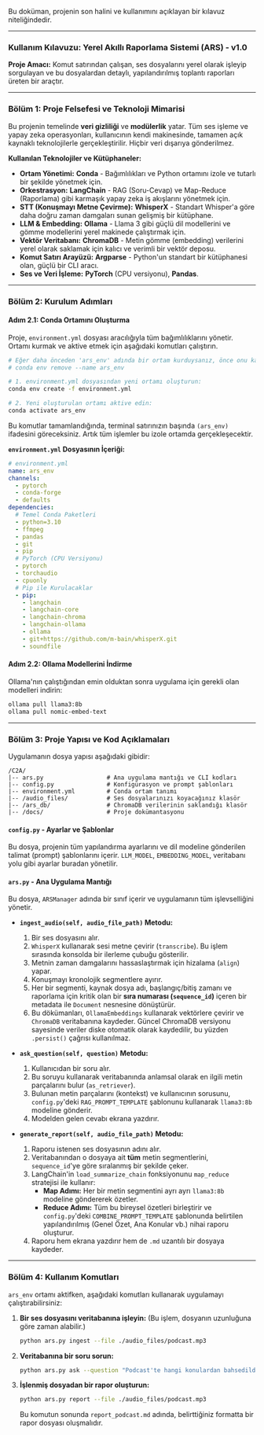 
Bu doküman, projenin son halini ve kullanımını açıklayan bir kılavuz niteliğindedir.

-----

### **Kullanım Kılavuzu: Yerel Akıllı Raporlama Sistemi (ARS) - v1.0**

**Proje Amacı:** Komut satırından çalışan, ses dosyalarını yerel olarak işleyip sorgulayan ve bu dosyalardan detaylı, yapılandırılmış toplantı raporları üreten bir araçtır.

-----

### **Bölüm 1: Proje Felsefesi ve Teknoloji Mimarisi**

Bu projenin temelinde **veri gizliliği** ve **modülerlik** yatar. Tüm ses işleme ve yapay zeka operasyonları, kullanıcının kendi makinesinde, tamamen açık kaynaklı teknolojilerle gerçekleştirilir. Hiçbir veri dışarıya gönderilmez.

**Kullanılan Teknolojiler ve Kütüphaneler:**

*   **Ortam Yönetimi:** **Conda** - Bağımlılıkları ve Python ortamını izole ve tutarlı bir şekilde yönetmek için.
*   **Orkestrasyon:** **LangChain** - RAG (Soru-Cevap) ve Map-Reduce (Raporlama) gibi karmaşık yapay zeka iş akışlarını yönetmek için.
*   **STT (Konuşmayı Metne Çevirme):** **WhisperX** - Standart Whisper'a göre daha doğru zaman damgaları sunan gelişmiş bir kütüphane.
*   **LLM & Embedding:** **Ollama** - Llama 3 gibi güçlü dil modellerini ve gömme modellerini yerel makinede çalıştırmak için.
*   **Vektör Veritabanı:** **ChromaDB** - Metin gömme (embedding) verilerini yerel olarak saklamak için kalıcı ve verimli bir vektör deposu.
*   **Komut Satırı Arayüzü:** **Argparse** - Python'un standart bir kütüphanesi olan, güçlü bir CLI aracı.
*   **Ses ve Veri İşleme:** **PyTorch** (CPU versiyonu), **Pandas**.

-----

### **Bölüm 2: Kurulum Adımları**

#### **Adım 2.1: Conda Ortamını Oluşturma**

Proje, `environment.yml` dosyası aracılığıyla tüm bağımlılıklarını yönetir. Ortamı kurmak ve aktive etmek için aşağıdaki komutları çalıştırın.

```bash
# Eğer daha önceden 'ars_env' adında bir ortam kurduysanız, önce onu kaldırın:
# conda env remove --name ars_env

# 1. environment.yml dosyasından yeni ortamı oluşturun:
conda env create -f environment.yml

# 2. Yeni oluşturulan ortamı aktive edin:
conda activate ars_env
```

Bu komutlar tamamlandığında, terminal satırınızın başında `(ars_env)` ifadesini göreceksiniz. Artık tüm işlemler bu izole ortamda gerçekleşecektir.

**`environment.yml` Dosyasının İçeriği:**
```yaml
# environment.yml
name: ars_env
channels:
  - pytorch
  - conda-forge
  - defaults
dependencies:
  # Temel Conda Paketleri
  - python=3.10
  - ffmpeg
  - pandas
  - git
  - pip
  # PyTorch (CPU Versiyonu)
  - pytorch
  - torchaudio
  - cpuonly 
  # Pip ile Kurulacaklar
  - pip:
    - langchain
    - langchain-core
    - langchain-chroma
    - langchain-ollama
    - ollama
    - git+https://github.com/m-bain/whisperX.git
    - soundfile
```

#### **Adım 2.2: Ollama Modellerini İndirme**

Ollama'nın çalıştığından emin olduktan sonra uygulama için gerekli olan modelleri indirin:

```bash
ollama pull llama3:8b
ollama pull nomic-embed-text
```

-----

### **Bölüm 3: Proje Yapısı ve Kod Açıklamaları**

Uygulamanın dosya yapısı aşağıdaki gibidir:

```
/C2A/
|-- ars.py                  # Ana uygulama mantığı ve CLI kodları
|-- config.py               # Konfigürasyon ve prompt şablonları
|-- environment.yml         # Conda ortam tanımı
|-- /audio_files/           # Ses dosyalarınızı koyacağınız klasör
|-- /ars_db/                # ChromaDB verilerinin saklandığı klasör
|-- /docs/                  # Proje dokümantasyonu
```

#### **`config.py` - Ayarlar ve Şablonlar**
Bu dosya, projenin tüm yapılandırma ayarlarını ve dil modeline gönderilen talimat (prompt) şablonlarını içerir. `LLM_MODEL`, `EMBEDDING_MODEL`, veritabanı yolu gibi ayarlar buradan yönetilir.

#### **`ars.py` - Ana Uygulama Mantığı**
Bu dosya, `ARSManager` adında bir sınıf içerir ve uygulamanın tüm işlevselliğini yönetir.

*   **`ingest_audio(self, audio_file_path)` Metodu:**
    1.  Bir ses dosyasını alır.
    2.  `WhisperX` kullanarak sesi metne çevirir (`transcribe`). Bu işlem sırasında konsolda bir ilerleme çubuğu gösterilir.
    3.  Metnin zaman damgalarını hassaslaştırmak için hizalama (`align`) yapar.
    4.  Konuşmayı kronolojik segmentlere ayırır.
    5.  Her bir segmenti, kaynak dosya adı, başlangıç/bitiş zamanı ve raporlama için kritik olan bir **sıra numarası (`sequence_id`)** içeren bir metadata ile `Document` nesnesine dönüştürür.
    6.  Bu dökümanları, `OllamaEmbeddings` kullanarak vektörlere çevirir ve `ChromaDB` veritabanına kaydeder. Güncel ChromaDB versiyonu sayesinde veriler diske otomatik olarak kaydedilir, bu yüzden `.persist()` çağrısı kullanılmaz.

*   **`ask_question(self, question)` Metodu:**
    1.  Kullanıcıdan bir soru alır.
    2.  Bu soruyu kullanarak veritabanında anlamsal olarak en ilgili metin parçalarını bulur (`as_retriever`).
    3.  Bulunan metin parçalarını (kontekst) ve kullanıcının sorusunu, `config.py`'deki `RAG_PROMPT_TEMPLATE` şablonunu kullanarak `llama3:8b` modeline gönderir.
    4.  Modelden gelen cevabı ekrana yazdırır.

*   **`generate_report(self, audio_file_path)` Metodu:**
    1.  Raporu istenen ses dosyasının adını alır.
    2.  Veritabanından o dosyaya ait **tüm** metin segmentlerini, `sequence_id`'ye göre sıralanmış bir şekilde çeker.
    3.  LangChain'in `load_summarize_chain` fonksiyonunu `map_reduce` stratejisi ile kullanır:
        *   **Map Adımı:** Her bir metin segmentini ayrı ayrı `llama3:8b` modeline göndererek özetler.
        *   **Reduce Adımı:** Tüm bu bireysel özetleri birleştirir ve `config.py`'deki `COMBINE_PROMPT_TEMPLATE` şablonunda belirtilen yapılandırılmış (Genel Özet, Ana Konular vb.) nihai raporu oluşturur.
    4.  Raporu hem ekrana yazdırır hem de `.md` uzantılı bir dosyaya kaydeder.

-----

### **Bölüm 4: Kullanım Komutları**

`ars_env` ortamı aktifken, aşağıdaki komutları kullanarak uygulamayı çalıştırabilirsiniz:

1.  **Bir ses dosyasını veritabanına işleyin:**
    (Bu işlem, dosyanın uzunluğuna göre zaman alabilir.)
    ```bash
    python ars.py ingest --file ./audio_files/podcast.mp3
    ```

2.  **Veritabanına bir soru sorun:**
    ```bash
    python ars.py ask --question "Podcast'te hangi konulardan bahsedildi?"
    ```

3.  **İşlenmiş dosyadan bir rapor oluşturun:**
    ```bash
    python ars.py report --file ./audio_files/podcast.mp3
    ```
    Bu komutun sonunda `report_podcast.md` adında, belirttiğiniz formatta bir rapor dosyası oluşmalıdır.